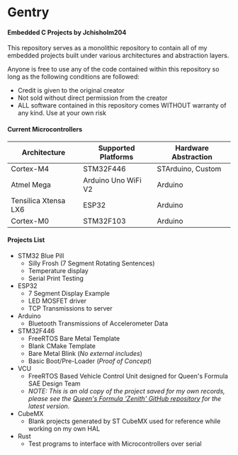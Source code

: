 # Gentry
#### Embedded C Projects by Jchisholm204

This repository serves as a monolithic repository to contain all of my embedded projects built under various architectures and abstraction layers.

Anyone is free to use any of the code contained within this repository so long as the following conditions are followed:
- Credit is given to the original creator
- Not sold without direct permission from the creator
- ALL software contained in this repository comes WITHOUT warranty of any kind. Use at your own risk

#### Current Microcontrollers
| Architecture         | Supported Platforms | Hardware Abstraction |
| -------------------- | ------------------- | -------------------- |
| Cortex-M4            | STM32F446           | STArduino, Custom    |
| Atmel Mega           | Arduino Uno WiFi V2 | Arduino              |
| Tensilica Xtensa LX6 | ESP32               | Arduino              |
| Cortex-M0            | STM32F103           | Arduino              | 

#### Projects List
- STM32 Blue Pill
	- Silly Frosh (7 Segment Rotating Sentences)
	- Temperature display
	- Serial Print Testing
- ESP32
	- 7 Segment Display Example
	- LED MOSFET driver
	- TCP Transmissions to server
- Arduino
	- Bluetooth Transmissions of Accelerometer Data
- STM32F446
	- FreeRTOS Bare Metal Template
	- Blank CMake Template
	- Bare Metal Blink (*No external includes*)
	- Basic Boot/Pre-Loader (*Proof of Concept*)
- VCU
    - FreeRTOS Based Vehicle Control Unit designed for Queen's Formula SAE Design Team
    - *NOTE: This is an old copy of the project saved for my own records, please see the [Queen's Formula 'Zenith' GitHub repository](https://github.com/qfsae/zenith/tree/master/Q24ECU) for the latest version.*
- CubeMX
    - Blank projects generated by ST CubeMX used for reference while working on my own HAL
- Rust
	- Test programs to interface with Microcontrollers over serial
